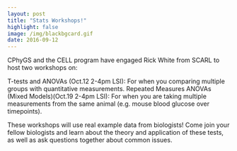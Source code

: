 ```yaml
---
layout: post
title: "Stats Workshops!"
highlight: false
image: /img/blackbgcard.gif
date: 2016-09-12  
---
```


CPhyGS and the CELL program have engaged Rick White from SCARL to host two workshops on:

T-tests and ANOVAs (Oct.12 2-4pm LSI): For when you comparing multiple groups with quantitative measurements.
Repeated Measures ANOVAs (Mixed Models)(Oct.19 2-4pm LSI): For when you are taking multiple measurements from the same animal (e.g. mouse blood glucose over timepoints).

These workshops will use real example data from biologists! Come join your fellow biologists and learn about the theory and application of these tests, as well as ask questions together about common issues.



